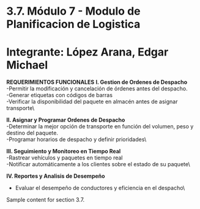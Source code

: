 # 3.7. Módulo 7 - Modulo de Planificacion de Logistica 
# Integrante: López Arana, Edgar Michael

**REQUERIMIENTOS FUNCIONALES**
**I. Gestion de Ordenes de Despacho**\
 -Permitir la modificación y cancelación de órdenes antes del despacho.\
 -Generar etiquetas con códigos de barras\
 -Verificar la disponibilidad del paquete en almacén antes de asignar transporte\

**II. Asignar y Programar Ordenes de Despacho**\
  -Determinar la mejor opción de transporte en función del volumen, peso y destino del paquete.\
  -Programar horarios de despacho y definir prioridades\

**III. Seguimiento y Monitoreo en Tiempo Real**\
  -Rastrear vehículos y paquetes en tiempo real\
  -Notificar automáticamente a los clientes sobre el estado de su paquete\

**IV. Reportes y Analisis de Desempeño**
 - Evaluar el desempeño de conductores y eficiencia en el despacho\





Sample content for section 3.7.
